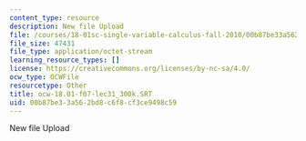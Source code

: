 ```yaml
---
content_type: resource
description: New file Upload
file: /courses/18-01sc-single-variable-calculus-fall-2010/00b87be33a562bd8c6f8cf3ce9498c59_ocw-18.01-f07-lec31_300k.SRT
file_size: 47431
file_type: application/octet-stream
learning_resource_types: []
license: https://creativecommons.org/licenses/by-nc-sa/4.0/
ocw_type: OCWFile
resourcetype: Other
title: ocw-18.01-f07-lec31_300k.SRT
uid: 00b87be3-3a56-2bd8-c6f8-cf3ce9498c59
---
```

New file Upload